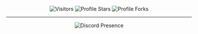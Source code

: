 
<p align="center"><img src="https://gpvc.arturio.dev/TrackIsSkid" alt="Visitors"></a>
<img src="https://img.shields.io/badge/dynamic/json?&label=Total%20Stars&color=bb2527&style=flat&style=for-the-badge&query=%24.stars&url=https://api.github-star-counter.workers.dev/user/TrackIsSkid" alt="Profile Stars"></a>
<img src="https://img.shields.io/badge/dynamic/json?&label=Total%20Forks&color=bb2527&style=flat&style=for-the-badge&query=%24.forks&url=https://api.github-star-counter.workers.dev/user/TrackIsSkid" alt="Profile Forks"></a>


---

<p href="" align="center">
    <img alt="Discord Presence" src=https://lanyard.cnrad.dev/api/996585309456306319/>
</p>
